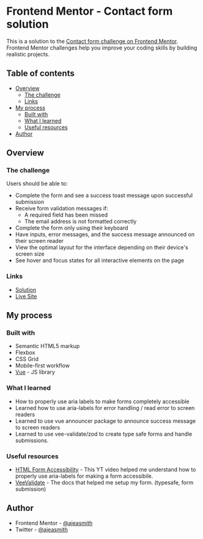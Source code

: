 # Frontend Mentor - Contact form solution

This is a solution to the [Contact form challenge on Frontend Mentor](https://www.frontendmentor.io/challenges/contact-form--G-hYlqKJj). Frontend Mentor challenges help you improve your coding skills by building realistic projects.

## Table of contents

- [Overview](#overview)
  - [The challenge](#the-challenge)
  - [Links](#links)
- [My process](#my-process)
  - [Built with](#built-with)
  - [What I learned](#what-i-learned)
  - [Useful resources](#useful-resources)
- [Author](#author)

## Overview

### The challenge

Users should be able to:

- Complete the form and see a success toast message upon successful submission
- Receive form validation messages if:
  - A required field has been missed
  - The email address is not formatted correctly
- Complete the form only using their keyboard
- Have inputs, error messages, and the success message announced on their screen reader
- View the optimal layout for the interface depending on their device's screen size
- See hover and focus states for all interactive elements on the page

### Links

- [Solution](https://github.com/AjeaSmith/accessibility-form-vue)
- [Live Site](https://accessibility-form-vue.vercel.app/)

## My process

### Built with

- Semantic HTML5 markup
- Flexbox
- CSS Grid
- Mobile-first workflow
- [Vue](https://vuejs.org/) - JS library

### What I learned

- How to properly use aria labels to make forms completely accessible
- Learned how to use aria-labels for error handling / read error to screen readers
- Learned to use vue announcer package to announce success message to screen readers
- Learned to use vee-validate/zod to create type safe forms and handle submissions.

### Useful resources

- [HTML Form Accessibility](https://www.youtube.com/watch?v=bRZX9HqxSiE&t=239s) - This YT video helped me understand how to properly use aria-labels for making a form accessibile.
- [VeeValidate](https://vee-validate.logaretm.com/v4/guide/composition-api/handling-forms/) - The docs that helped me setup my form. (typesafe, form submission)

## Author

<!-- - Website - [Add your name here](https://www.your-site.com) -->

- Frontend Mentor - [@ajeasmith](https://www.frontendmentor.io/profile/ajeasmith)
- Twitter - [@ajeasmith](https://www.twitter.com/ajeasmith)
